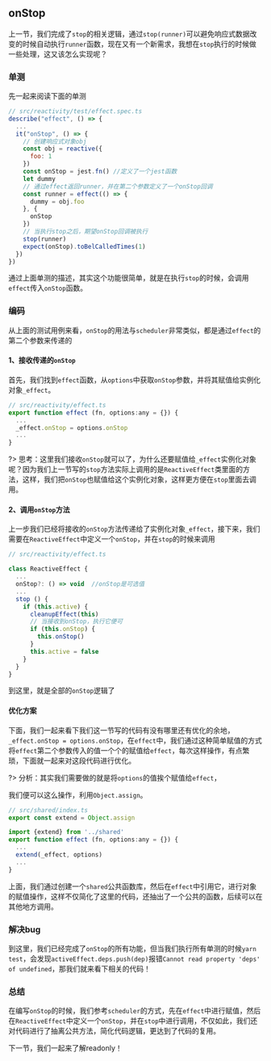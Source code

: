## onStop

上一节，我们完成了`stop`的相关逻辑，通过`stop(runner)`可以避免响应式数据改变的时候自动执行`runner`函数，现在又有一个新需求，我想在`stop`执行的时候做一些处理，这又该怎么实现呢？

### 单测

先一起来阅读下面的单测

``` javascript
// src/reactivity/test/effect.spec.ts
describe("effect", () => {
  ...
  it("onStop", () => {
    // 创建响应式对象obj
    const obj = reactive({
      foo: 1
    })
    const onStop = jest.fn() //定义了一个jest函数
    let dummy
    // 通过effect返回runner，并在第二个参数定义了一个onStop回调
    const runner = effect(() => {
      dummy = obj.foo
    }, {
      onStop
    })
    // 当执行stop之后，期望onStop回调被执行
    stop(runner)
    expect(onStop).toBelCalledTimes(1)
  })
})
```

通过上面单测的描述，其实这个功能很简单，就是在执行`stop`的时候，会调用`effect`传入`onStop`函数。

### 编码

从上面的测试用例来看，`onStop`的用法与`scheduler`非常类似，都是通过`effect`的第二个参数来传递的

#### 1、接收传递的`onStop`

首先，我们找到`effect`函数，从`options`中获取`onStop`参数，并将其赋值给实例化对象`_effect`。

``` javascript
// src/reactivity/effect.ts
export function effect (fn, options:any = {}) {
  ...
  _effect.onStop = options.onStop
  ...
}
```

?> 思考：这里我们接收`onStop`就可以了，为什么还要赋值给`_effect`实例化对象呢？因为我们上一节写的`stop`方法实际上调用的是`ReactiveEffect`类里面的方法，这样，我们把`onStop`也赋值给这个实例化对象，这样更方便在`stop`里面去调用。

#### 2、调用`onStop`方法

上一步我们已经将接收的`onStop`方法传递给了实例化对象`_effect`，接下来，我们需要在`ReactiveEffect`中定义一个`onStop`，并在`stop`的时候来调用

``` javascript
// src/reactivity/effect.ts

class ReactiveEffect {
  ...
  onStop?: () => void  //onStop是可选值
  ...
  stop () {
    if (this.active) {
      cleanupEffect(this)
      // 当接收到onStop，执行它便可
      if (this.onStop) {
        this.onStop()
      }
      this.active = false
    }
  }
}
```

到这里，就是全部的`onStop`逻辑了

#### 优化方案

下面，我们一起来看下我们这一节写的代码有没有哪里还有优化的余地，`_effect.onStop = options.onStop`，在`effect`中，我们通过这种简单赋值的方式将`effect`第二个参数传入的值一个个的赋值给`effect`，每次这样操作，有点繁琐，下面就一起来对这段代码进行优化。

?> 分析：其实我们需要做的就是将`options`的值挨个赋值给`effect`，

我们便可以这么操作，利用`Object.assign`。

``` javascript
// src/shared/index.ts
export const extend = Object.assign

```

``` javascript
import {extend} from '../shared'
export function effect (fn, options:any = {}) {
  ...
  extend(_effect, options)
  ...
}
```

上面，我们通过创建一个`shared`公共函数库，然后在`effect`中引用它，进行对象的赋值操作，这样不仅简化了这里的代码，还抽出了一个公共的函数，后续可以在其他地方调用。

### 解决bug

到这里，我们已经完成了`onStop`的所有功能，但当我们执行所有单测的时候`yarn test`，会发现`activeEffect.deps.push(dep)`报错`Cannot read property 'deps' of undefined`，那我们就来看下相关的代码！

### 总结

在编写`onStop`的时候，我们参考`scheduler`的方式，先在`effect`中进行赋值，然后在`ReactiveEffect`中定义一个`onStop`，并在`stop`中进行调用，不仅如此，我们还对代码进行了抽离公共方法，简化代码逻辑，更达到了代码的复用。

下一节，我们一起来了解readonly！